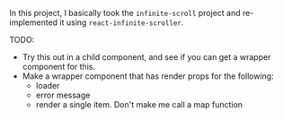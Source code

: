 In this project, I basically took the `infinite-scroll` project and re-implemented it using `react-infinite-scroller`.

TODO:
* Try this out in a child component, and see if you can get a wrapper component for this.
* Make a wrapper component that has render props for the following:
  * loader 
  * error message
  * render a single item.  Don't make me call a map function
